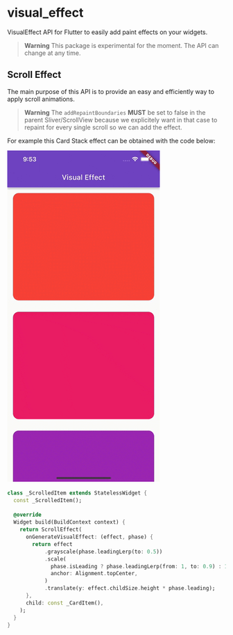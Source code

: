 # visual_effect

VisualEffect API for Flutter to easily add paint effects on your widgets.

> **Warning**
> This package is experimental for the moment. The API can change at any time.

## Scroll Effect

The main purpose of this API is to provide an easy and efficiently way to apply scroll animations.

> **Warning**
> The `addRepaintBoundaries` **MUST** be set to false in the parent Sliver/ScrollView because we explicitely want in that case to repaint for every single scroll so we can add the effect.

For example this Card Stack effect can be obtained with the code below:

![Card Stack][card_stack]

```dart
class _ScrolledItem extends StatelessWidget {
  const _ScrolledItem();

  @override
  Widget build(BuildContext context) {
    return ScrollEffect(
      onGenerateVisualEffect: (effect, phase) {
        return effect
            .grayscale(phase.leadingLerp(to: 0.5))
            .scale(
              phase.isLeading ? phase.leadingLerp(from: 1, to: 0.9) : 1,
              anchor: Alignment.topCenter,
            )
            .translate(y: effect.childSize.height * phase.leading);
      },
      child: const _CardItem(),
    );
  }
}
```

<!-- Links -->
[card_stack]: https://github.com/letsar/visual_effect/blob/83bff86af00715a18a071f1b133e3c0287b4b338/screenshots/card_stack.gif?raw=true